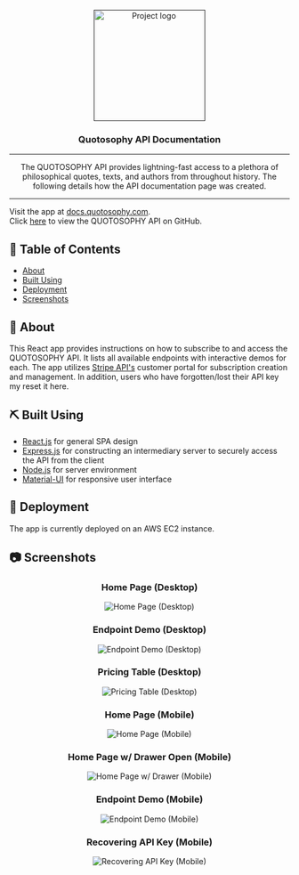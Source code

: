 <p align="center">
  <a href="" rel="noopener">
 <img width=200px height=200px src="https://github.com/lukejlackey/quotosophy-doc/blob/master/src/img/qLogo.png?raw=true" alt="Project logo"></a>
</p>

<h3 align="center">Quotosophy API Documentation</h3>

<div align="center">
</div>

---

<p align="center"> The QUOTOSOPHY API provides lightning-fast access to a plethora of philosophical quotes, texts, and authors from throughout history. The following details how the API documentation page was created.
    <br> 
</p>

---
Visit the app at [docs.quotosophy.com](http://docs.quotosophy.com/).
<br>
Click [here](https://github.com/lukejlackey/quotosophy) to view the QUOTOSOPHY API on GitHub.

## 📝 Table of Contents

- [About](#about)
- [Built Using](#built_using)
- [Deployment](#deployment)
- [Screenshots](#screenshots)

## 🧐 About <a name = "about"></a>

This React app provides instructions on how to subscribe to and access the QUOTOSOPHY API. It lists all available endpoints with interactive demos for each. The app utilizes [Stripe API's](https://stripe.com) customer portal for subscription creation and management. In addition, users who have forgotten/lost their API key my reset it here.

## ⛏️ Built Using <a name = "built_using"></a>

- [React.js](https://reactjs.org/) for general SPA design
- [Express.js](https://expressjs.com/) for constructing an intermediary server to securely access the API from the client
- [Node.js](https://nodejs.org/en/) for server environment
- [Material-UI](https://mui.com/) for responsive user interface

## 🚀 Deployment <a name = "deployment"></a>

The app is currently deployed on an AWS EC2 instance.

## 📷 Screenshots <a name = "screenshots"></a>

<div align="center">
<h3 align="center">Home Page (Desktop)</h3>

<img src="https://github.com/lukejlackey/quotosophyDocsImages/blob/main/homeW.png?raw=true" alt="Home Page (Desktop)">
</div>

<div align="center">
<h3 align="center">Endpoint Demo (Desktop)</h3>

<img src="https://github.com/lukejlackey/quotosophyDocsImages/blob/main/endpointW.png?raw=true" alt="Endpoint Demo (Desktop)">
</div>

<div align="center">
<h3 align="center">Pricing Table (Desktop)</h3>

<img src="https://github.com/lukejlackey/quotosophyDocsImages/blob/main/priceTable.png?raw=true" alt="Pricing Table (Desktop)">
</div>

<div align="center">
<h3 align="center">Home Page (Mobile)</h3>

<img src="https://github.com/lukejlackey/quotosophyDocsImages/blob/main/homeM.png?raw=true" alt="Home Page (Mobile)">
</div>

<div align="center">
<h3 align="center">Home Page w/ Drawer Open (Mobile)</h3>

<img src="https://github.com/lukejlackey/quotosophyDocsImages/blob/main/homeMDrawer.png?raw=true" alt="Home Page w/ Drawer (Mobile)">
</div>

<div align="center">
<h3 align="center">Endpoint Demo (Mobile)</h3>

<img src="https://github.com/lukejlackey/quotosophyDocsImages/blob/main/endpointM.png?raw=true" alt="Endpoint Demo (Mobile)">
</div>

<div align="center">
<h3 align="center">Recovering API Key (Mobile)</h3>

<img src="https://github.com/lukejlackey/quotosophyDocsImages/blob/main/recoverM.png?raw=true" alt="Recovering API Key (Mobile)">
</div>